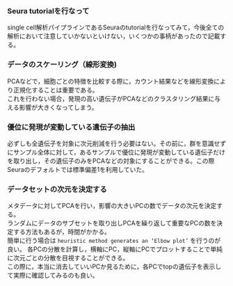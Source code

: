 ### Seura tutorialを行なって
single cell解析パイプラインであるSeuraのtutorialを行なってみて，今後全ての解析において注意していかないといけない，いくつかの事柄があったので記載する。  

### データのスケーリング（線形変換)
PCAなどで，細胞ごとの特徴を比較する際に，カウント結果などを線形変換により正規化することは重要である。  
これを行わない場合，発現の高い遺伝子がPCAなどのクラスタリング結果に与える影響が大きくなってしまう。  

### 優位に発現が変動している遺伝子の抽出  
必ずしも全遺伝子を対象に次元削減を行う必要はない。その前に，群を意識せずにサンプル全体に対して，あるサンプルで優位に発現が変動している遺伝子だけを取り出し，その遺伝子のみをPCAなどの対象にすることができる。この際Seuraのデフォルトでは標準偏差1を利用していた。

### データセットの次元を決定する
メタデータに対してPCAを行い，影響の大きいPCの数でデータの次元を決定する。  
ランダムにデータのサブセットを取り出しPCAを繰り返して重要なPCの数を決定する方法もあるが，時間がかかる。  
簡単に行う場合は ```heuristic method generates an ‘Elbow plot’``` を行うのが良い。
各PCの分散を計算し，横軸にPC，縦軸にPCでプロットすることで単純に次元ごとの分散を目視することができる。  
この際に，本当に消去していいPCか見るために，各PCでtopの遺伝子を表示して実際に確認してみるのも良い。
